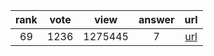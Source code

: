 
| rank | vote | view | answer | url |
|:-:|:-:|:-:|:-:|:-:|
|69|1236|1275445|7| [url](http://stackoverflow.com/questions/4706499/how-do-you-append-to-a-file) |
